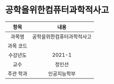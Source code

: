 # 공학을위한컴퓨터과학적사고

| 항목 | 내용 |
| :-: | :-: |
| 과목명 | 공학을위한컴퓨터과학적사고 |
| 과목 코드 |  |
| 수강년도 | 2021-1 |
| 교수 | 정인선 |
| 주관 학과 | 인공지능학부 |
